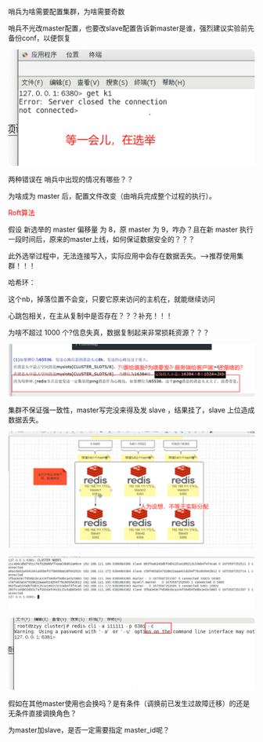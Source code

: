 哨兵为啥需要配置集群，为啥需要奇数



哨兵不光改master配置，也要改slave配置告诉新master是谁，强烈建议实验前先备份conf，以便恢复

![image-20250301195004807](./assets/image-20250301195004807.png)

两种错误在 哨兵中出现的情况有哪些？？

为啥成为 master 后，配置文件改变（由哨兵完成整个过程的执行）。

<font color=red>Roft算法</font>

假设 新选举的 master 偏移量 为 8，原 master 为 9，咋办？且在新 master 执行一段时间后，原来的master上线，如何保证数据安全的？？？ 



此外选举过程中，无法连接写入，实际应用中会存在数据丢失。—–>推荐使用集群！！！





哈希环：

这个nb，掉落位置不会变，只要它原来访问的主机在，就能继续访问





心跳包相关，在主从复制中是否存在？？？补充！！！







为啥不超过 1000 个?信息失真，数据复制起来非常损耗资源？？？





![image-20250301205411550](./assets/image-20250301205411550.png)



集群不保证强一致性，master写完没来得及发 slave ，结果挂了，slave 上位造成数据丢失。

![image-20250301210031435](./assets/image-20250301210031435.png)





![image-20250301210610575](./assets/image-20250301210610575.png)

![image-20250301210912689](./assets/image-20250301210912689.png)



假如在其他master使用也会换吗？是有条件（调换前已发生过故障迁移）的还是无条件直接调换角色？



为master加slave，是否一定需要指定 master_id呢？



